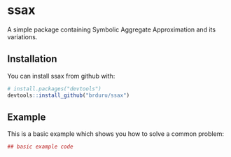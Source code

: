 
<!-- README.md is generated from README.Rmd. Please edit that file -->
ssax
====

A simple package containing Symbolic Aggregate Approximation and its variations.

Installation
------------

You can install ssax from github with:

``` r
# install.packages("devtools")
devtools::install_github("brduru/ssax")
```

Example
-------

This is a basic example which shows you how to solve a common problem:

``` r
## basic example code
```

